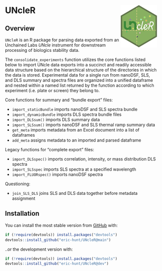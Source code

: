 
<!-- README.md is generated from README.Rmd. Please edit that file -->

# UNcleR <img src='man/figures/logo.png' align="right" height="139" />

<!-- badges: start -->
<!-- badges: end -->

## Overview

`UNcleR` is an R package for parsing data exported from an Unchained
Labs *UNcle* instrument for downstream processing of biologics stability
data.

The `consolidate_experiments` function utilizes the core functions
listed below to import UNcle data exports into a succinct and readily
accessible data structure based on the hierarchical structure of the
directories in which the data is stored. Experimental data for a single
run from nanoDSF, SLS, and DLS summary and spectra files are organized
into a unified dataframe and nested within a named list returned by the
function according to which experiment (i.e. plate or screen) they
belong to.

Core functions for summary and “bundle export” files:

-   `import_staticBundle` imports nanoDSF and SLS spectra bundle
-   `import_dynamicBundle` imports DLS spectra bundle files
-   `import_DLSsum()` imports DLS summary data
-   `import_SLSsum()` imports nanoDSF and SLS thermal ramp summary data
-   `get_meta` imports metadata from an Excel document into a list of
    dataframes
-   `add_meta` assigns metadata to an imported and parsed dataframe

Legacy functions for “complete export” files:

-   `import_DLSspec()` imports correlation, intensity, or mass
    distribution DLS spectra
-   `import_SLSspec` imports SLS spectra at a specified wavelength
-   `import_FLUORspec()` imports nanoDSF spectra

Questioning:

-   `join_SLS_DLS` joins SLS and DLS data together before metadata
    assignment

## Installation

<!--
You can install the released version of UNcleR from [CRAN](https://CRAN.R-project.org) with:

``` r
install.packages("UNcleR")
```
-->

You can install the most stable version from
[GitHub](https://github.com/) with:

``` r
if (!require(devtools)) install.packages("devtools")
devtools::install_github("eric-hunt/UNcleR@main")
```

..or the development version with:

``` r
if (!require(devtools)) install.packages("devtools")
devtools::install_github("eric-hunt/UNcleR@dev")
```

<!--
## Example

This is a basic example which shows you how to solve a common problem:


```r
## library(UNcleR)
## basic example code
```
-->
